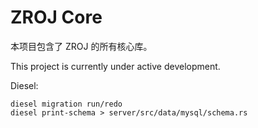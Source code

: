 # ZROJ Core

本项目包含了 ZROJ 的所有核心库。

This project is currently under active development.

Diesel:

```
diesel migration run/redo
diesel print-schema > server/src/data/mysql/schema.rs
```